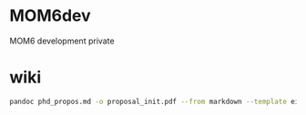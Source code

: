 # MOM6dev
MOM6 development private

# wiki

```BASH
pandoc phd_propos.md -o proposal_init.pdf --from markdown --template eisvogel --listing
```
